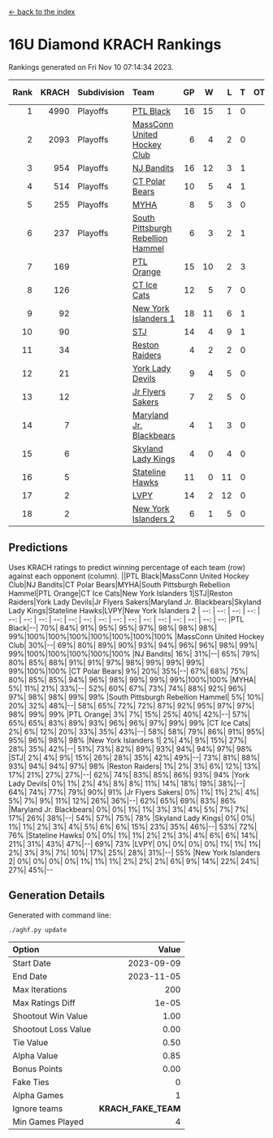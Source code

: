 [<- back to the index](readme.md)
# 16U Diamond KRACH Rankings
Rankings generated on Fri Nov 10 07:14:34 2023.

Rank|KRACH|Subdivision|Team|GP|W|L|T|OTW|OTL|SoS|Exp Wins|Win Diff
---:|---:|:---|:---|---:|---:|---:|---:|---:|---:|---:|---:|---:
1|4990|Playoffs|[PTL Black](https://gamesheetstats.com/seasons/3663/teams/140833/schedule)|16|15|1|0|0|0|428|15.8|-0.0
2|2093|Playoffs|[MassConn United Hockey Club](https://gamesheetstats.com/seasons/3663/teams/140835/schedule)|6|4|2|0|0|0|1735|4.8|-0.0
3|954|Playoffs|[NJ Bandits](https://gamesheetstats.com/seasons/3663/teams/140836/schedule)|16|12|3|1|0|0|648|13.3|-0.0
4|514|Playoffs|[CT Polar Bears](https://gamesheetstats.com/seasons/3663/teams/140834/schedule)|10|5|4|1|0|0|1193|6.3|-0.0
5|255|Playoffs|[MYHA](https://gamesheetstats.com/seasons/3663/teams/140838/schedule)|8|5|3|0|0|0|1231|5.9|0.0
6|237|Playoffs|[South Pittsburgh Rebellion Hammel](https://gamesheetstats.com/seasons/3663/teams/140839/schedule)|6|3|2|1|0|0|838|4.4|0.0
7|169||[PTL Orange](https://gamesheetstats.com/seasons/3663/teams/140842/schedule)|15|10|2|3|1|0|63|12.4|0.0
8|126||[CT Ice Cats](https://gamesheetstats.com/seasons/3663/teams/140846/schedule)|12|5|7|0|0|0|923|5.9|0.0
9|92||[New York Islanders 1](https://gamesheetstats.com/seasons/3663/teams/140847/schedule)|18|11|6|1|2|0|120|12.4|0.0
10|90||[STJ](https://gamesheetstats.com/seasons/3663/teams/140841/schedule)|14|4|9|1|0|1|911|5.4|0.0
11|34||[Reston Raiders](https://gamesheetstats.com/seasons/3663/teams/140850/schedule)|4|2|2|0|1|0|64|2.9|0.0
12|21||[York Lady Devils](https://gamesheetstats.com/seasons/3663/teams/140845/schedule)|9|4|5|0|0|2|572|4.9|0.0
13|12||[Jr Flyers Sakers](https://gamesheetstats.com/seasons/3663/teams/140843/schedule)|7|2|5|0|1|0|177|2.9|0.0
14|7||[Maryland Jr. Blackbears](https://gamesheetstats.com/seasons/3663/teams/140848/schedule)|4|1|3|0|0|1|1049|1.9|0.0
15|6||[Skyland Lady Kings](https://gamesheetstats.com/seasons/3663/teams/140849/schedule)|4|0|4|0|0|0|105|0.9|0.0
16|5||[Stateline Hawks](https://gamesheetstats.com/seasons/3663/teams/140840/schedule)|11|0|11|0|0|1|1511|0.9|0.0
17|2||[LVPY](https://gamesheetstats.com/seasons/3663/teams/140844/schedule)|14|2|12|0|0|0|159|2.9|0.0
18|2||[New York Islanders 2](https://gamesheetstats.com/seasons/3663/teams/140851/schedule)|6|1|5|0|0|0|59|1.9|0.0

## Predictions
Uses KRACH ratings to predict winning percentage of each team (row) against each opponent (column).
||PTL Black|MassConn United Hockey Club|NJ Bandits|CT Polar Bears|MYHA|South Pittsburgh Rebellion Hammel|PTL Orange|CT Ice Cats|New York Islanders 1|STJ|Reston Raiders|York Lady Devils|Jr Flyers Sakers|Maryland Jr. Blackbears|Skyland Lady Kings|Stateline Hawks|LVPY|New York Islanders 2
| --: | --: | --: | --: | --: | --: | --: | --: | --: | --: | --: | --: | --: | --: | --: | --: | --: | --: | --: 
|PTL Black|--| 70%| 84%| 91%| 95%| 95%| 97%| 98%| 98%| 98%| 99%|100%|100%|100%|100%|100%|100%|100%
|MassConn United Hockey Club| 30%|--| 69%| 80%| 89%| 90%| 93%| 94%| 96%| 96%| 98%| 99%| 99%|100%|100%|100%|100%|100%
|NJ Bandits| 16%| 31%|--| 65%| 79%| 80%| 85%| 88%| 91%| 91%| 97%| 98%| 99%| 99%| 99%| 99%|100%|100%
|CT Polar Bears|  9%| 20%| 35%|--| 67%| 68%| 75%| 80%| 85%| 85%| 94%| 96%| 98%| 99%| 99%| 99%|100%|100%
|MYHA|  5%| 11%| 21%| 33%|--| 52%| 60%| 67%| 73%| 74%| 88%| 92%| 96%| 97%| 98%| 98%| 99%| 99%
|South Pittsburgh Rebellion Hammel|  5%| 10%| 20%| 32%| 48%|--| 58%| 65%| 72%| 72%| 87%| 92%| 95%| 97%| 97%| 98%| 99%| 99%
|PTL Orange|  3%|  7%| 15%| 25%| 40%| 42%|--| 57%| 65%| 65%| 83%| 89%| 93%| 96%| 96%| 97%| 99%| 99%
|CT Ice Cats|  2%|  6%| 12%| 20%| 33%| 35%| 43%|--| 58%| 58%| 79%| 86%| 91%| 95%| 95%| 96%| 98%| 98%
|New York Islanders 1|  2%|  4%|  9%| 15%| 27%| 28%| 35%| 42%|--| 51%| 73%| 82%| 89%| 93%| 94%| 94%| 97%| 98%
|STJ|  2%|  4%|  9%| 15%| 26%| 28%| 35%| 42%| 49%|--| 73%| 81%| 88%| 93%| 94%| 94%| 97%| 98%
|Reston Raiders|  1%|  2%|  3%|  6%| 12%| 13%| 17%| 21%| 27%| 27%|--| 62%| 74%| 83%| 85%| 86%| 93%| 94%
|York Lady Devils|  0%|  1%|  2%|  4%|  8%|  8%| 11%| 14%| 18%| 19%| 38%|--| 64%| 74%| 77%| 79%| 90%| 91%
|Jr Flyers Sakers|  0%|  1%|  1%|  2%|  4%|  5%|  7%|  9%| 11%| 12%| 26%| 36%|--| 62%| 65%| 69%| 83%| 86%
|Maryland Jr. Blackbears|  0%|  0%|  1%|  1%|  3%|  3%|  4%|  5%|  7%|  7%| 17%| 26%| 38%|--| 54%| 57%| 75%| 78%
|Skyland Lady Kings|  0%|  0%|  1%|  1%|  2%|  3%|  4%|  5%|  6%|  6%| 15%| 23%| 35%| 46%|--| 53%| 72%| 76%
|Stateline Hawks|  0%|  0%|  1%|  1%|  2%|  2%|  3%|  4%|  6%|  6%| 14%| 21%| 31%| 43%| 47%|--| 69%| 73%
|LVPY|  0%|  0%|  0%|  0%|  1%|  1%|  1%|  2%|  3%|  3%|  7%| 10%| 17%| 25%| 28%| 31%|--| 55%
|New York Islanders 2|  0%|  0%|  0%|  0%|  1%|  1%|  1%|  2%|  2%|  2%|  6%|  9%| 14%| 22%| 24%| 27%| 45%|--

## Generation Details

Generated with command line:
```
./aghf.py update
```

| Option | Value |
| :----- | ----: |
| Start Date | 2023-09-09 |
| End Date | 2023-11-05 |
| Max Iterations | 200 |
| Max Ratings Diff | 1e-05 |
| Shootout Win Value | 1.00 |
| Shootout Loss Value | 0.00 |
| Tie Value | 0.50 |
| Alpha Value | 0.85 |
| Bonus Points | 0.00 |
| Fake Ties | 0 |
| Alpha Games | 1 |
| Ignore teams | __KRACH_FAKE_TEAM__ |
| Min Games Played | 4 |

